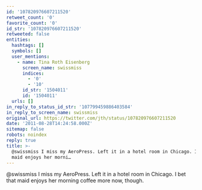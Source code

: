 ```yaml
---
id: '107820976607211520'
retweet_count: '0'
favorite_count: '0'
id_str: '107820976607211520'
retweeted: false
entities:
  hashtags: []
  symbols: []
  user_mentions:
    - name: Tina Roth Eisenberg
      screen_name: swissmiss
      indices:
        - '0'
        - '10'
      id_str: '1504011'
      id: '1504011'
  urls: []
in_reply_to_status_id_str: '107799459886403584'
in_reply_to_screen_name: swissmiss
original_url: https://twitter.com/jth/status/107820976607211520
date: '2011-08-28T14:24:58.000Z'
sitemap: false
robots: noindex
reply: true
title: >-
  @swissmiss I miss my AeroPress. Left it in a hotel room in Chicago. I bet that
  maid enjoys her morni…
---
```


@swissmiss I miss my AeroPress. Left it in a hotel room in Chicago. I bet that maid enjoys her morning coffee more now, though.